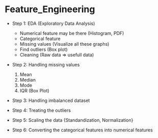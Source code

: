 # Feature_Engineering

* Step 1: EDA (Exploratory Data Analysis)
    * Numerical feature may be there (Histogram, PDF)
    * Categorical feature
    * Missing values (Visualize all these graphs)
    * Find outliers (Box plot)
    * Cleaning (Raw data => usefull data)

* Step 2: Handling missing values
    1. Mean
    2. Median
    3. Mode
    4. IQR (Box Plot)
    
* Step 3: Handling imbalanced dataset

* Step 4: Treating the outliers

* Step 5: Scaling the data {Standandization, Normalization}

* Step 6: Converting the categorical features into numerical features